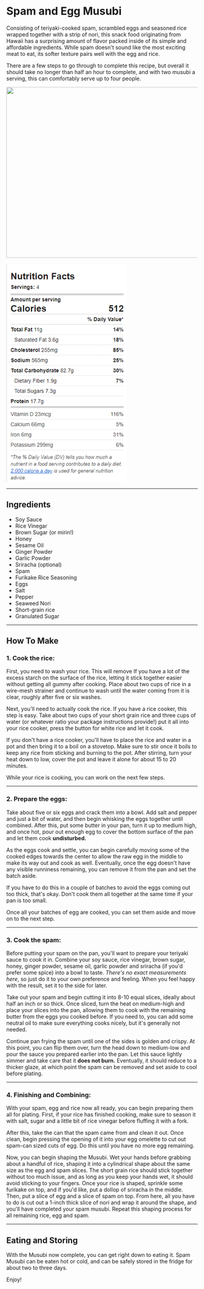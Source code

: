 <!-- Headings -->
# Spam and Egg Musubi

Consisting of teriyaki-cooked spam, scrambled eggs and seasoned rice wrapped together with a strip of nori, this snack food originating from Hawaii has a surprising amount of flavor packed inside of its simple and affordable ingredients. While spam doesn't sound like the most exciting meat to eat, its softer texture pairs well with the egg and rice. 

There are a few steps to go through to complete this recipe, but overall it should take no longer than half an hour to complete, and with two musubi a serving, this can comfortably serve up to four people.

<img src="https://www.siftandsimmer.com/wp-content/uploads/2022/04/spam-musubi-featured.jpg" alt="" width=650 height=450>

![Nutritional Facts](nutrition.PNG)

---

## Ingredients
* Soy Sauce
* Rice Vinegar
* Brown Sugar (or mirin!)
* Honey
* Sesame Oil
* Ginger Powder
* Garlic Powder
* Sriracha (optional)
* Spam 
* Furikake Rice Seasoning
* Eggs
* Salt
* Pepper
* Seaweed Nori
* Short-grain rice
* Granulated Sugar

---
## How To Make

### 1. **Cook the rice**:
First, you need to wash your rice. This will remove If you have a lot of the excess starch on the surface of the rice, letting it stick together easier without getting all gummy after cooking. Place about two cups of rice in a wire-mesh strainer and continue to wash until the water coming from it is clear, roughly after five or six washes.

Next, you'll need to actually cook the rice. If you have a rice cooker, this step is easy. Take about two cups of your short grain rice and three cups of water (or whatever ratio your package instructions provide!) put it all into your rice cooker, press the button for white rice and let it cook.

If you don't have a rice cooker, you'll have to place the rice and water in a pot and then bring it to a boil on a stovetop. Make sure to stir once it boils to keep any rice from sticking and burning to the pot. After stirring, turn your heat down to low, cover the pot and leave it alone for about 15 to 20 minutes.

While your rice is cooking, you can work on the next few steps.

---

### 2. **Prepare the eggs:**
Take about five or six eggs and crack them into a bowl. Add salt and pepper and just a bit of water, and then begin whisking the eggs together until combined. After this, put some butter in your pan, turn it up to medium high, and once hot, pour out enough egg to cover the bottom surface of the pan and let them cook **undisturbed.**

As the eggs cook and settle, you can begin carefully moving some of the cooked edges towards the center to allow the raw egg in the middle to make its way out and cook as well. Eventually, once the egg doesn't have any visible runniness remaining, you can remove it from the pan and set the batch aside. 

If you have to do this in a couple of batches to avoid the eggs coming out too thick, that's okay. Don't cook them all together at the same time if your pan is too small.

Once all your batches of egg are cooked, you can set them aside and move on to the next step.

---

### 3. **Cook the spam**:
Before putting your spam on the pan, you'll want to prepare your teriyaki sauce to cook it in. Combine your soy sauce, rice vinegar, brown sugar, honey, ginger powder, sesame oil, garlic powder and sriracha (if you'd prefer some spice) into a bowl to taste. *There's no exact measurements here*, so just do it to your own preference and feeling. When you feel happy with the result, set it to the side for later.

Take out your spam and begin cutting it into 8-10 equal slices, ideally about half an inch or so thick. Once sliced, turn the heat on medium-high and place your slices into the pan, allowing them to cook with the remaining butter from the eggs you cooked before. If you need to, you can add some neutral oil to make sure everything cooks nicely, but it's generally not needed.

Continue pan frying the spam until one of the sides is golden and crispy. At this point, you can flip them over, turn the head down to medium-low and pour the sauce you prepared earlier into the pan. Let this sauce lightly simmer and take care that it **does not burn.** Eventually, it should reduce to a thicker glaze, at which point the spam can be removed and set aside to cool before plating.

---

### 4. **Finishing and Combining**:
With your spam, egg and rice now all ready, you can begin preparing them all for plating. First, if your rice has finished cooking, make sure to season it with salt, sugar and a little bit of rice vinegar before fluffing it with a fork.

After this, take the can that the spam came from and clean it out. Once clean, begin pressing the opening of it into your egg omelette to cut out spam-can sized cuts of egg. Do this until you have no more egg remaining.

Now, you can begin shaping the Musubi. Wet your hands before grabbing about a handful of rice, shaping it into a cylindrical shape about the same size as the egg and spam slices. The short grain rice should stick together without too much issue, and as long as you keep your hands wet, it should avoid sticking to your fingers. Once your rice is shaped, sprinkle some furikake on top, and if you'd like, put a dollop of sriracha in the middle. Then, put a slice of egg and a slice of spam on top. From here, all you have to do is cut out a 1-inch thick slice of nori and wrap it around the shape, and you'll have completed your spam musubi. Repeat this shaping process for all remaining rice, egg and spam.

---
## Eating and Storing
With the Musubi now complete, you can get right down to eating it. Spam Musubi can be eaten hot or cold, and can be safely stored in the fridge for about two to three days. 

Enjoy!